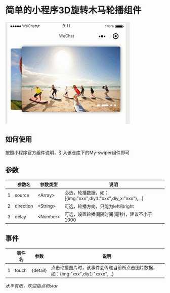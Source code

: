 # 简单的小程序3D旋转木马轮播组件

![avatar](./GIF.gif)

## 如何使用
按照小程序官方组件说明，引入该仓库下的My-swiper组件即可

## 参数
||参数名|参数类型|说明|
|-|-|-|-|
|1|source|\<Array\> |必选，轮播数据，如：[{img:"xxx",diy1:"xxx",diy_x:"xxx"},...]|
|2|direction|\<String\>|可选，轮播方向，只能为left和right|
|3|delay|\<Number\>|可选，设置轮播间隔时间(毫秒)，建议不小于1000|

## 事件
||事件名|参数|说明|
|-|-|-|-|
|1|touch|{detail}|点击论播图片时，该事件会传递当前所点击图片数据，如：{img:"xxx",diy1:"xxxx",...}|

*水平有限，欢迎指点和star*